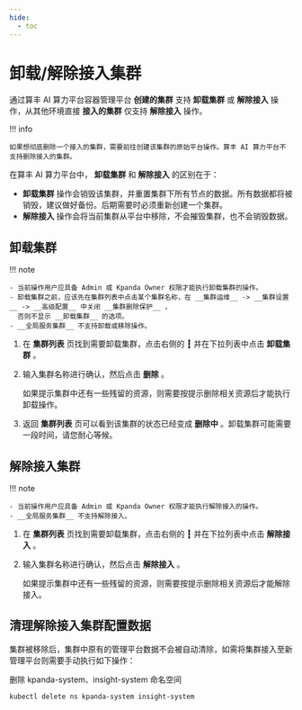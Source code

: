 ```yaml
---
hide:
  - toc
---
```


# 卸载/解除接入集群

通过算丰 AI 算力平台容器管理平台 **创建的集群** 支持 __卸载集群__ 或 __解除接入__ 操作，从其他环境直接 **接入的集群** 仅支持 __解除接入__ 操作。

!!! info

    如果想彻底删除一个接入的集群，需要前往创建该集群的原始平台操作。算丰 AI 算力平台不支持删除接入的集群。

在算丰 AI 算力平台中， __卸载集群__ 和 __解除接入__ 的区别在于：

- __卸载集群__ 操作会销毁该集群，并重置集群下所有节点的数据。所有数据都将被销毁，建议做好备份。后期需要时必须重新创建一个集群。
- __解除接入__ 操作会将当前集群从平台中移除，不会摧毁集群，也不会销毁数据。

## 卸载集群

!!! note

    - 当前操作用户应具备 Admin 或 Kpanda Owner 权限才能执行卸载集群的操作。
    - 卸载集群之前，应该先在集群列表中点击某个集群名称，在 __集群运维__ -> __集群设置__ -> __高级配置__ 中关闭 __集群删除保护__ ，
      否则不显示 __卸载集群__ 的选项。
    - __全局服务集群__ 不支持卸载或移除操作。

1. 在 __集群列表__ 页找到需要卸载集群，点击右侧的 __┇__ 并在下拉列表中点击 __卸载集群__ 。

2. 输入集群名称进行确认，然后点击 __删除__ 。

    如果提示集群中还有一些残留的资源，则需要按提示删除相关资源后才能执行卸载操作。

3. 返回 __集群列表__ 页可以看到该集群的状态已经变成 __删除中__ 。卸载集群可能需要一段时间，请您耐心等候。

## 解除接入集群

!!! note

    - 当前操作用户应具备 Admin 或 Kpanda Owner 权限才能执行解除接入的操作。
    - __全局服务集群__ 不支持解除接入。

1. 在 __集群列表__ 页找到需要卸载集群，点击右侧的 __┇__ 并在下拉列表中点击 __解除接入__ 。

2. 输入集群名称进行确认，然后点击 __解除接入__ 。

    如果提示集群中还有一些残留的资源，则需要按提示删除相关资源后才能解除接入。

## 清理解除接入集群配置数据

集群被移除后，集群中原有的管理平台数据不会被自动清除，如需将集群接入至新管理平台则需要手动执行如下操作：

删除 kpanda-system、insight-system 命名空间

```shell
kubectl delete ns kpanda-system insight-system
```
